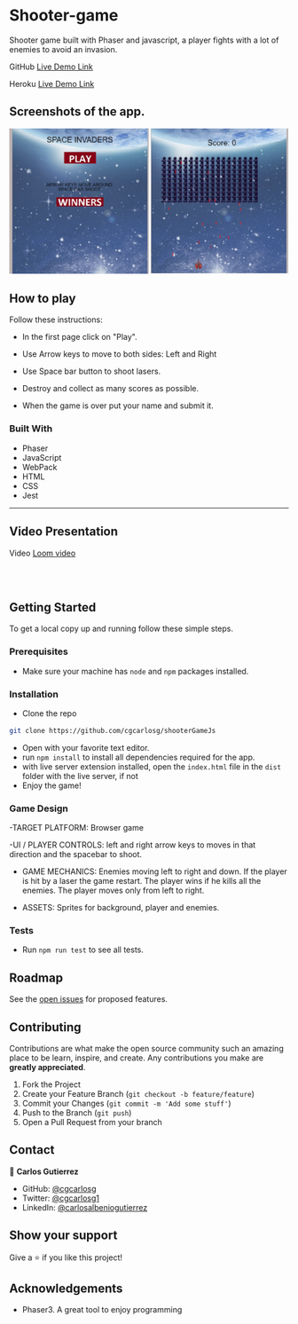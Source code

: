 # Shooter-game

Shooter game built with Phaser and javascript, a player fights with a lot of enemies to avoid an invasion.


GitHub [Live Demo Link](https://rawcdn.githack.com/cgcarlosg/shooterGameJs/91f27023ff9642fd933842e50f3a1dd0d4ffc247/dist/index.html)

Heroku [Live Demo Link](https://spaceshootercapstonejavascript.herokuapp.com/)

## Screenshots of the app.

![image](./assets/images/screenshots.jpg)


## How to play

Follow these instructions:

- In the first page click on "Play".

- Use Arrow keys to move to both sides: Left and Right

- Use Space bar button to shoot lasers.

- Destroy and collect as many scores as possible.

- When the game is over put your name and submit it.

### Built With

* Phaser
* JavaScript
* WebPack
* HTML
* CSS
* Jest

<hr>

## Video Presentation


Video [Loom video](https://www.loom.com/share/a1c1477a5db940e3b6bc4d97f3ad3f5b)


<br>
<br>



## Getting Started

To get a local copy up and running follow these simple steps.

### Prerequisites

- Make sure your machine has `node` and `npm` packages installed.

### Installation
 
- Clone the repo
```sh
git clone https://github.com/cgcarlosg/shooterGameJs
```
- Open with your favorite text editor.
- run `npm install` to install all dependencies required for the app.
- with live server extension installed, open the `index.html` file in the `dist` folder with the live server, if not 
- Enjoy the game!

### Game Design

-TARGET PLATFORM:  Browser game

-UI / PLAYER CONTROLS: left and right arrow keys to moves in that direction and the spacebar to shoot.

- GAME MECHANICS: Enemies moving left to right and down. If the player is hit by a laser the game restart. The player wins if he kills all the enemies. The player moves only from left to right.

- ASSETS: Sprites for background, player and enemies.
### Tests
- Run `npm run test` to see all tests.

## Roadmap

See the [open issues](https://github.com/cgcarlosg/shooterGameJs/issues) for proposed features.

## Contributing

Contributions are what make the open source community such an amazing place to be learn, inspire, and create. Any contributions you make are **greatly appreciated**.

1. Fork the Project
2. Create your Feature Branch (`git checkout -b feature/feature`)
3. Commit your Changes (`git commit -m 'Add some stuff'`)
4. Push to the Branch (`git push`)
5. Open a Pull Request from your branch


## Contact

👤 **Carlos Gutierrez**

- GitHub:  [@cgcarlosg](https://github.com/cgcarlosg)
- Twitter: [@cgcarlosg1](https://twitter.com/cgcarlosg1)
- LinkedIn: [@carlosalbeniogutierrez](www.linkedin.com/in/carlosalbeniogutierrez)


## Show your support

Give a ⭐️ if you like this project!

## Acknowledgements
- Phaser3. A great tool to enjoy programming
